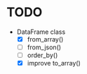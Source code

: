 # TODO
* DataFrame class
  * [x] from_array()
  * [ ] from_json()
  * [ ] order_by()
  * [x] improve to_array()